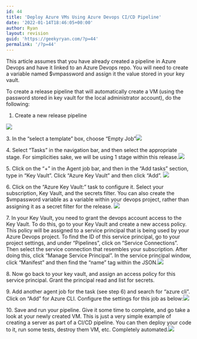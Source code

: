 ```yaml
---
id: 44
title: 'Deploy Azure VMs Using Azure Devops CI/CD Pipeline'
date: '2022-01-14T18:46:05+00:00'
author: Ryan
layout: revision
guid: 'https://geekyryan.com/?p=44'
permalink: '/?p=44'
---
```


This article assumes that you have already created a pipeline in Azure Devops and have it linked to an Azure Devops repo. You will need to create a variable named $vmpassword and assign it the value stored in your key vault.

To create a release pipeline that will automatically create a VM (using the password stored in key vault for the local administrator account), do the following:

1. Create a new release pipeline

![](https://www.geekyryan.com/content/images/2021/01/image-13.png)

3\. In the “select a template” box, choose “Empty Job”![](https://www.geekyryan.com/content/images/2021/01/image-14.png)

4\. Select “Tasks” in the navigation bar, and then select the appropriate stage. For simplicities sake, we will be using 1 stage within this release.![](https://www.geekyryan.com/content/images/2021/01/image-15.png)

5\. Click on the “+” in the Agent job bar, and then in the “Add tasks” section, type in “Key Vault”. Click “Azure Key Vault” and then click “Add”. ![](https://www.geekyryan.com/content/images/2021/01/image-16.png)

6\. Click on the “Azure Key Vault:” task to configure it. Select your subscription, Key Vault, and the secrets filter. You can also create the $vmpassword variable as a variable within your devops project, rather than assigning it as a secret filter for the release. ![](https://www.geekyryan.com/content/images/2021/01/image-20.png)

7\. In your Key Vault, you need to grant the devops account access to the Key Vault. To do this, go to your Key Vault and create a new access policy. This policy will be assigned to a service principal that is being used by your Azure Devops project. To find the ID of this service principal, go to your project settings, and under “Pipelines”, click on “Service Connections”. Then select the service connection that resembles your subscription. After doing this, click “Manage Service Principal”. In the service principal window, click “Manifest” and then find the “name” tag within the JSON.![](https://www.geekyryan.com/content/images/2021/01/image-19.png)

8\. Now go back to your key vault, and assign an access policy for this service principal. Grant the principal read and list for secrets.

9\. Add another agent job for the task (see step 6) and search for “azure cli”. Click on “Add” for Azure CLI. Configure the settings for this job as below:![](https://www.geekyryan.com/content/images/2021/01/image-18.png)

10\. Save and run your pipeline. Give it some time to complete, and go take a look at your newly created VM. This is just a very simple example of creating a server as part of a CI/CD pipeline. You can then deploy your code to it, run some tests, destroy them VM, etc. Completely automated.![](https://www.geekyryan.com/content/images/2021/01/image-21.png)